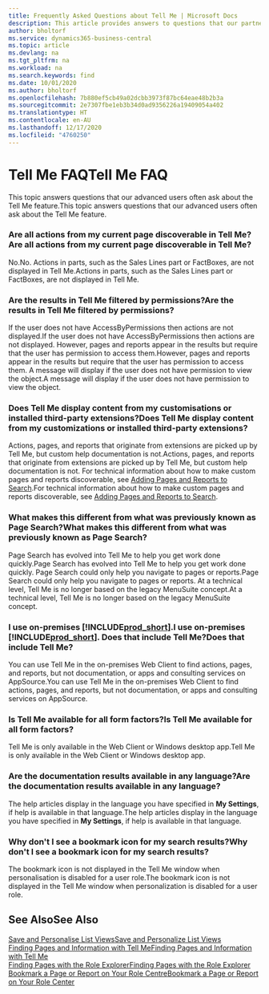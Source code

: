 ```yaml
---
title: Frequently Asked Questions about Tell Me | Microsoft Docs
description: This article provides answers to questions that our partners and customers often ask about Tell Me.
author: bholtorf
ms.service: dynamics365-business-central
ms.topic: article
ms.devlang: na
ms.tgt_pltfrm: na
ms.workload: na
ms.search.keywords: find
ms.date: 10/01/2020
ms.author: bholtorf
ms.openlocfilehash: 7b880ef5cb49a02dcbb3973f87bc64eae48b2b3a
ms.sourcegitcommit: 2e7307fbe1eb3b34d0ad9356226a19409054a402
ms.translationtype: HT
ms.contentlocale: en-AU
ms.lasthandoff: 12/17/2020
ms.locfileid: "4760250"
---
```

# <a name="tell-me-faq"></a><span data-ttu-id="511da-103">Tell Me FAQ</span><span class="sxs-lookup"><span data-stu-id="511da-103">Tell Me FAQ</span></span>
<span data-ttu-id="511da-104">This topic answers questions that our advanced users often ask about the Tell Me feature.</span><span class="sxs-lookup"><span data-stu-id="511da-104">This topic answers questions that our advanced users often ask about the Tell Me feature.</span></span>

### <a name="are-all-actions-from-my-current-page-discoverable-in-tell-me"></a><span data-ttu-id="511da-105">Are all actions from my current page discoverable in Tell Me?</span><span class="sxs-lookup"><span data-stu-id="511da-105">Are all actions from my current page discoverable in Tell Me?</span></span>
<span data-ttu-id="511da-106">No.</span><span class="sxs-lookup"><span data-stu-id="511da-106">No.</span></span> <span data-ttu-id="511da-107">Actions in parts, such as the Sales Lines part or FactBoxes, are not displayed in Tell Me.</span><span class="sxs-lookup"><span data-stu-id="511da-107">Actions in parts, such as the Sales Lines part or FactBoxes, are not displayed in Tell Me.</span></span>

### <a name="are-the-results-in-tell-me-filtered-by-permissions"></a><span data-ttu-id="511da-108">Are the results in Tell Me filtered by permissions?</span><span class="sxs-lookup"><span data-stu-id="511da-108">Are the results in Tell Me filtered by permissions?</span></span>
<span data-ttu-id="511da-109">If the user does not have AccessByPermissions then actions are not displayed.</span><span class="sxs-lookup"><span data-stu-id="511da-109">If the user does not have AccessByPermissions then actions are not displayed.</span></span> <span data-ttu-id="511da-110">However, pages and reports appear in the results but require that the user has permission to access them.</span><span class="sxs-lookup"><span data-stu-id="511da-110">However, pages and reports appear in the results but require that the user has permission to access them.</span></span> <span data-ttu-id="511da-111">A message will display if the user does not have permission to view the object.</span><span class="sxs-lookup"><span data-stu-id="511da-111">A message will display if the user does not have permission to view the object.</span></span>

### <a name="does-tell-me-display-content-from-my-customizations-or-installed-third-party-extensions"></a><span data-ttu-id="511da-112">Does Tell Me display content from my customisations or installed third-party extensions?</span><span class="sxs-lookup"><span data-stu-id="511da-112">Does Tell Me display content from my customizations or installed third-party extensions?</span></span>
<span data-ttu-id="511da-113">Actions, pages, and reports that originate from extensions are picked up by Tell Me, but custom help documentation is not.</span><span class="sxs-lookup"><span data-stu-id="511da-113">Actions, pages, and reports that originate from extensions are picked up by Tell Me, but custom help documentation is not.</span></span> <span data-ttu-id="511da-114">For technical information about how to make custom pages and reports discoverable, see [Adding Pages and Reports to Search](/dynamics365/business-central/dev-itpro/developer/devenv-al-menusuite-functionality).</span><span class="sxs-lookup"><span data-stu-id="511da-114">For technical information about how to make custom pages and reports discoverable, see [Adding Pages and Reports to Search](/dynamics365/business-central/dev-itpro/developer/devenv-al-menusuite-functionality).</span></span>

### <a name="what-makes-this-different-from-what-was-previously-known-as-page-search"></a><span data-ttu-id="511da-115">What makes this different from what was previously known as Page Search?</span><span class="sxs-lookup"><span data-stu-id="511da-115">What makes this different from what was previously known as Page Search?</span></span>
<span data-ttu-id="511da-116">Page Search has evolved into Tell Me to help you get work done quickly.</span><span class="sxs-lookup"><span data-stu-id="511da-116">Page Search has evolved into Tell Me to help you get work done quickly.</span></span> <span data-ttu-id="511da-117">Page Search could only help you navigate to pages or reports.</span><span class="sxs-lookup"><span data-stu-id="511da-117">Page Search could only help you navigate to pages or reports.</span></span> <span data-ttu-id="511da-118">At a technical level, Tell Me is no longer based on the legacy MenuSuite concept.</span><span class="sxs-lookup"><span data-stu-id="511da-118">At a technical level, Tell Me is no longer based on the legacy MenuSuite concept.</span></span>

### <a name="i-use-on-premises-prod_short-does-that-include-tell-me"></a><span data-ttu-id="511da-119">I use on-premises [!INCLUDE[prod_short](includes/prod_short.md)].</span><span class="sxs-lookup"><span data-stu-id="511da-119">I use on-premises [!INCLUDE[prod_short](includes/prod_short.md)].</span></span> <span data-ttu-id="511da-120">Does that include Tell Me?</span><span class="sxs-lookup"><span data-stu-id="511da-120">Does that include Tell Me?</span></span>
<span data-ttu-id="511da-121">You can use Tell Me in the on-premises Web Client to find actions, pages, and reports, but not documentation, or apps and consulting services on AppSource.</span><span class="sxs-lookup"><span data-stu-id="511da-121">You can use Tell Me in the on-premises Web Client to find actions, pages, and reports, but not documentation, or apps and consulting services on AppSource.</span></span>

### <a name="is-tell-me-available-for-all-form-factors"></a><span data-ttu-id="511da-122">Is Tell Me available for all form factors?</span><span class="sxs-lookup"><span data-stu-id="511da-122">Is Tell Me available for all form factors?</span></span>
<span data-ttu-id="511da-123">Tell Me is only available in the Web Client or Windows desktop app.</span><span class="sxs-lookup"><span data-stu-id="511da-123">Tell Me is only available in the Web Client or Windows desktop app.</span></span>

### <a name="are-the-documentation-results-available-in-any-language"></a><span data-ttu-id="511da-124">Are the documentation results available in any language?</span><span class="sxs-lookup"><span data-stu-id="511da-124">Are the documentation results available in any language?</span></span>
<span data-ttu-id="511da-125">The help articles display in the language you have specified in **My Settings**, if help is available in that language.</span><span class="sxs-lookup"><span data-stu-id="511da-125">The help articles display in the language you have specified in **My Settings**, if help is available in that language.</span></span>

### <a name="why-dont-i-see-a-bookmark-icon-for-my-search-results"></a><span data-ttu-id="511da-126">Why don't I see a bookmark icon for my search results?</span><span class="sxs-lookup"><span data-stu-id="511da-126">Why don't I see a bookmark icon for my search results?</span></span>
<span data-ttu-id="511da-127">The bookmark icon is not displayed in the Tell Me window when personalisation is disabled for a user role.</span><span class="sxs-lookup"><span data-stu-id="511da-127">The bookmark icon is not displayed in the Tell Me window when personalization is disabled for a user role.</span></span>


## <a name="see-also"></a><span data-ttu-id="511da-128">See Also</span><span class="sxs-lookup"><span data-stu-id="511da-128">See Also</span></span>  
[<span data-ttu-id="511da-129">Save and Personalise List Views</span><span class="sxs-lookup"><span data-stu-id="511da-129">Save and Personalize List Views</span></span>](ui-views.md)  
[<span data-ttu-id="511da-130">Finding Pages and Information with Tell Me</span><span class="sxs-lookup"><span data-stu-id="511da-130">Finding Pages and Information with Tell Me</span></span>](ui-search.md)  
[<span data-ttu-id="511da-131">Finding Pages with the Role Explorer</span><span class="sxs-lookup"><span data-stu-id="511da-131">Finding Pages with the Role Explorer</span></span>](ui-role-explorer.md)  
[<span data-ttu-id="511da-132">Bookmark a Page or Report on Your Role Centre</span><span class="sxs-lookup"><span data-stu-id="511da-132">Bookmark a Page or Report on Your Role Center</span></span>](ui-bookmarks.md)
